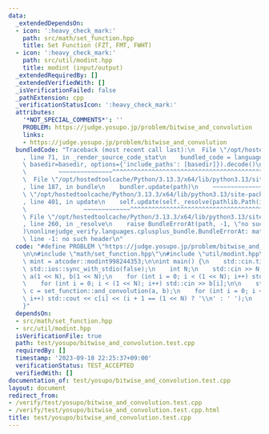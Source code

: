```yaml
---
data:
  _extendedDependsOn:
  - icon: ':heavy_check_mark:'
    path: src/math/set_function.hpp
    title: Set Function (FZT, FMT, FWHT)
  - icon: ':heavy_check_mark:'
    path: src/util/modint.hpp
    title: modint (input/output)
  _extendedRequiredBy: []
  _extendedVerifiedWith: []
  _isVerificationFailed: false
  _pathExtension: cpp
  _verificationStatusIcon: ':heavy_check_mark:'
  attributes:
    '*NOT_SPECIAL_COMMENTS*': ''
    PROBLEM: https://judge.yosupo.jp/problem/bitwise_and_convolution
    links:
    - https://judge.yosupo.jp/problem/bitwise_and_convolution
  bundledCode: "Traceback (most recent call last):\n  File \"/opt/hostedtoolcache/Python/3.13.3/x64/lib/python3.13/site-packages/onlinejudge_verify/documentation/build.py\"\
    , line 71, in _render_source_code_stat\n    bundled_code = language.bundle(stat.path,\
    \ basedir=basedir, options={'include_paths': [basedir]}).decode()\n          \
    \         ~~~~~~~~~~~~~~~^^^^^^^^^^^^^^^^^^^^^^^^^^^^^^^^^^^^^^^^^^^^^^^^^^^^^^^^^^^^^^^^^^\n\
    \  File \"/opt/hostedtoolcache/Python/3.13.3/x64/lib/python3.13/site-packages/onlinejudge_verify/languages/cplusplus.py\"\
    , line 187, in bundle\n    bundler.update(path)\n    ~~~~~~~~~~~~~~^^^^^^\n  File\
    \ \"/opt/hostedtoolcache/Python/3.13.3/x64/lib/python3.13/site-packages/onlinejudge_verify/languages/cplusplus_bundle.py\"\
    , line 401, in update\n    self.update(self._resolve(pathlib.Path(included), included_from=path))\n\
    \                ~~~~~~~~~~~~~^^^^^^^^^^^^^^^^^^^^^^^^^^^^^^^^^^^^^^^^^^^^\n \
    \ File \"/opt/hostedtoolcache/Python/3.13.3/x64/lib/python3.13/site-packages/onlinejudge_verify/languages/cplusplus_bundle.py\"\
    , line 260, in _resolve\n    raise BundleErrorAt(path, -1, \"no such header\"\
    )\nonlinejudge_verify.languages.cplusplus_bundle.BundleErrorAt: math/set_function.hpp:\
    \ line -1: no such header\n"
  code: "#define PROBLEM \"https://judge.yosupo.jp/problem/bitwise_and_convolution\"\
    \n\n#include \"math/set_function.hpp\"\n#include \"util/modint.hpp\"\n\nusing\
    \ mint = atcoder::modint998244353;\n\nint main() {\n    std::cin.tie(0);\n   \
    \ std::ios::sync_with_stdio(false);\n    int N;\n    std::cin >> N;\n    std::vector<mint>\
    \ a(1 << N), b(1 << N);\n    for (int i = 0; i < (1 << N); i++) std::cin >> a[i];\n\
    \    for (int i = 0; i < (1 << N); i++) std::cin >> b[i];\n\n    std::vector<mint>\
    \ c = set_function::and_convolution(a, b);\n    for (int i = 0; i < (1 << N);\
    \ i++) std::cout << c[i] << (i + 1 == (1 << N) ? '\\n' : ' ');\n    return 0;\n\
    }"
  dependsOn:
  - src/math/set_function.hpp
  - src/util/modint.hpp
  isVerificationFile: true
  path: test/yosupo/bitwise_and_convolution.test.cpp
  requiredBy: []
  timestamp: '2023-09-18 22:25:37+09:00'
  verificationStatus: TEST_ACCEPTED
  verifiedWith: []
documentation_of: test/yosupo/bitwise_and_convolution.test.cpp
layout: document
redirect_from:
- /verify/test/yosupo/bitwise_and_convolution.test.cpp
- /verify/test/yosupo/bitwise_and_convolution.test.cpp.html
title: test/yosupo/bitwise_and_convolution.test.cpp
---
```

